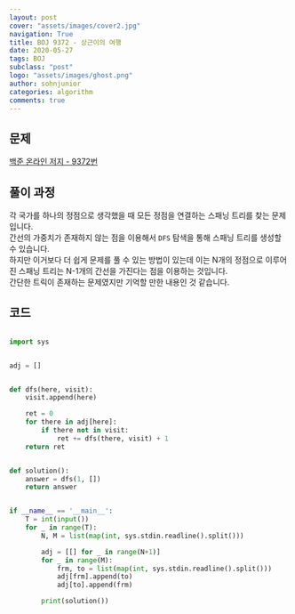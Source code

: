```yaml
---
layout: post
cover: "assets/images/cover2.jpg"
navigation: True
title: BOJ 9372 - 상근이의 여행
date: 2020-05-27
tags: BOJ
subclass: "post"
logo: "assets/images/ghost.png"
author: sohnjunior
categories: algorithm
comments: true
---
```


## 문제

[백준 온라인 저지 - 9372번](https://www.acmicpc.net/problem/9372)

## 풀이 과정

각 국가를 하나의 정점으로 생각했을 때 모든 정점을 연결하는 스패닝 트리를 찾는 문제입니다. <br>
간선의 가중치가 존재하지 않는 점을 이용해서 `DFS` 탐색을 통해 스패닝 트리를 생성할 수 있습니다. <br>
하지만 이거보다 더 쉽게 문제를 풀 수 있는 방법이 있는데 이는 N개의 정점으로 이루어진 스패닝 트리는 N-1개의 간선을 가진다는 점을 이용하는 것입니다. <br>
간단한 트릭이 존재하는 문제였지만 기억할 만한 내용인 것 같습니다. <br>

## 코드

```python

import sys


adj = []


def dfs(here, visit):
    visit.append(here)

    ret = 0
    for there in adj[here]:
        if there not in visit:
            ret += dfs(there, visit) + 1
    return ret


def solution():
    answer = dfs(1, [])
    return answer


if __name__ == '__main__':
    T = int(input())
    for _ in range(T):
        N, M = list(map(int, sys.stdin.readline().split()))

        adj = [[] for _ in range(N+1)]
        for _ in range(M):
            frm, to = list(map(int, sys.stdin.readline().split()))
            adj[frm].append(to)
            adj[to].append(frm)

        print(solution())

```
